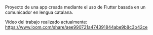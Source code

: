 
Proyecto de una app creada mediante el uso de Flutter basada en un comunicador en lengua catalana.

Vídeo del trabajo realizado actualmente:
https://www.loom.com/share/aee990721a474391844abe9b8c3b42ce
